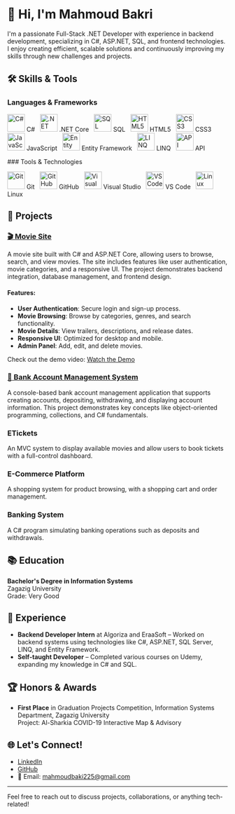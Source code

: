 # 👋 Hi, I'm Mahmoud Bakri

I'm a passionate Full-Stack .NET Developer with experience in backend development, specializing in C#, ASP.NET, SQL, and frontend technologies. I enjoy creating efficient, scalable solutions and continuously improving my skills through new challenges and projects.

## 🛠️ Skills & Tools

### Languages & Frameworks

<p align="left"> <img src="https://cdn.jsdelivr.net/gh/devicons/devicon/icons/csharp/csharp-original.svg" alt="C#" width="40" height="40"/> C# &nbsp; <img src="https://cdn.jsdelivr.net/gh/devicons/devicon/icons/dotnetcore/dotnetcore-original.svg" alt=".NET Core" width="40" height="40"/> .NET Core &nbsp; <img src="https://cdn.jsdelivr.net/gh/devicons/devicon/icons/microsoftsqlserver/microsoftsqlserver-plain.svg" alt="SQL" width="40" height="40"/> SQL &nbsp; <img src="https://cdn.jsdelivr.net/gh/devicons/devicon/icons/html5/html5-original.svg" alt="HTML5" width="40" height="40"/> HTML5 &nbsp; <img src="https://cdn.jsdelivr.net/gh/devicons/devicon/icons/css3/css3-original.svg" alt="CSS3" width="40" height="40"/> CSS3 &nbsp; <img src="https://cdn.jsdelivr.net/gh/devicons/devicon/icons/javascript/javascript-original.svg" alt="JavaScript" width="40" height="40"/> JavaScript &nbsp; <img src="https://img.shields.io/badge/Entity%20Framework-652077?style=for-the-badge&logo=.net" alt="Entity Framework" height="40"/> Entity Framework &nbsp; <img src="https://img.shields.io/badge/LINQ-008080?style=for-the-badge&logo=.net" alt="LINQ" height="40"/> LINQ &nbsp; <img src="https://img.icons8.com/color/48/api.png" alt="API" width="40" height="40"/> API </p>
### Tools & Technologies

<p align="left">
  <img src="https://cdn.jsdelivr.net/gh/devicons/devicon/icons/git/git-original.svg" alt="Git" width="40" height="40"/> Git &nbsp;
  <img src="https://cdn.jsdelivr.net/gh/devicons/devicon/icons/github/github-original.svg" alt="GitHub" width="40" height="40"/> GitHub &nbsp;
  <img src="https://cdn.jsdelivr.net/gh/devicons/devicon/icons/visualstudio/visualstudio-plain.svg" alt="Visual Studio" width="40" height="40"/> Visual Studio &nbsp;
  <img src="https://cdn.jsdelivr.net/gh/devicons/devicon/icons/vscode/vscode-original.svg" alt="VS Code" width="40" height="40"/> VS Code &nbsp;
  <img src="https://cdn.jsdelivr.net/gh/devicons/devicon/icons/linux/linux-original.svg" alt="Linux" width="40" height="40"/> Linux
</p>

## 🚀 Projects

### [🎬 Movie Site](https://github.com/MahmoudBakri225/ETickets)
A movie site built with C# and ASP.NET Core, allowing users to browse, search, and view movies. The site includes features like user authentication, movie categories, and a responsive UI. The project demonstrates backend integration, database management, and frontend design.

#### Features:
- **User Authentication**: Secure login and sign-up process.
- **Movie Browsing**: Browse by categories, genres, and search functionality.
- **Movie Details**: View trailers, descriptions, and release dates.
- **Responsive UI**: Optimized for desktop and mobile.
- **Admin Panel**: Add, edit, and delete movies.

Check out the demo video: [Watch the Demo](https://github.com/MahmoudBakri225/ETickets/blob/main/video.mp4)

### [🏦 Bank Account Management System](https://github.com/MahmoudBakri225/Bank-Account-Management-System)
A console-based bank account management application that supports creating accounts, depositing, withdrawing, and displaying account information. This project demonstrates key concepts like object-oriented programming, collections, and C# fundamentals.

### ETickets
An MVC system to display available movies and allow users to book tickets with a full-control dashboard.

### E-Commerce Platform
A shopping system for product browsing, with a shopping cart and order management.

### Banking System
A C# program simulating banking operations such as deposits and withdrawals.

## 📚 Education

**Bachelor's Degree in Information Systems**  
Zagazig University  
Grade: Very Good

## 💼 Experience

- **Backend Developer Intern** at Algoriza and EraaSoft – Worked on backend systems using technologies like C#, ASP.NET, SQL Server, LINQ, and Entity Framework.
- **Self-taught Developer** – Completed various courses on Udemy, expanding my knowledge in C# and SQL.

## 🏆 Honors & Awards

- **First Place** in Graduation Projects Competition, Information Systems Department, Zagazig University  
  Project: Al-Sharkia COVID-19 Interactive Map & Advisory

## 🌐 Let's Connect!

- [LinkedIn](https://linkedin.com/in/your-profile)
- [GitHub](https://github.com/MahmoudBakri225)
- 📧 Email: mahmoudbaki225@gmail.com

---

Feel free to reach out to discuss projects, collaborations, or anything tech-related!
